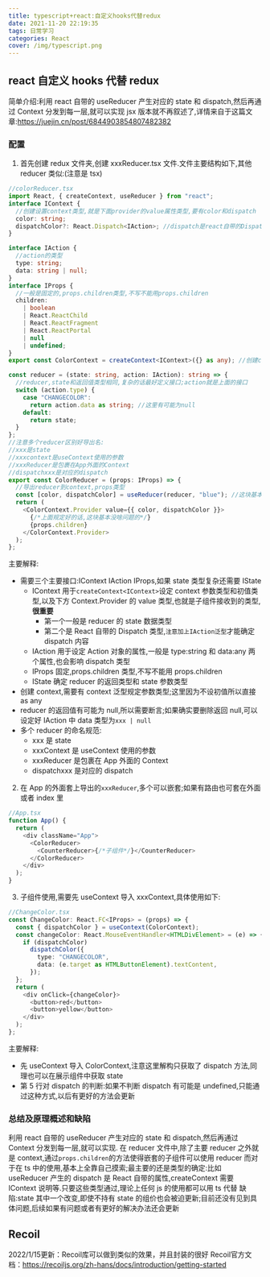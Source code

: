 ```yaml
---
title: typescript+react:自定义hooks代替redux
date: 2021-11-20 22:19:35
tags: 日常学习
categories: React
cover: /img/typescript.png
---
```


## react 自定义 hooks 代替 redux

简单介绍:利用 react 自带的 useReducer 产生对应的 state 和 dispatch,然后再通过 Context 分发到每一层,就可以实现
jsx 版本就不再叙述了,详情来自于这篇文章:https://juejin.cn/post/6844903854807482382

### 配置

1. 首先创建 redux 文件夹,创建 xxxReducer.tsx 文件.文件主要结构如下,其他 reducer 类似:(注意是 tsx)

```ts
//colorReducer.tsx
import React, { createContext, useReducer } from "react";
interface IContext {
  //创建设置context类型,就是下面provider的value属性类型,要有color和dispatch
  color: string;
  dispatchColor?: React.Dispatch<IAction>; //dispatch是react自带的Dispatch属性,注意要加一个IAction泛型表示dispatch的参数
}

interface IAction {
  //action的类型
  type: string;
  data: string | null;
}
interface IProps {
  //一般是固定的,props.children类型,不写不能用props.children
  children:
    | boolean
    | React.ReactChild
    | React.ReactFragment
    | React.ReactPortal
    | null
    | undefined;
}
export const ColorContext = createContext<IContext>({} as any); //创建context,需要有context泛型规定参数类型;这里因为不设初值所以直接as any

const reducer = (state: string, action: IAction): string => {
  //reducer,state和返回值类型相同,复杂的话最好定义接口;action就是上面的接口
  switch (action.type) {
    case "CHANGECOLOR":
      return action.data as string; //这里有可能为null
    default:
      return state;
  }
};
//注意多个reducer区别好导出名:
//xxx是state
//xxxcontext是useContext使用的参数
//xxxReducer是包裹在App外面的Context
//dispatchxxx是对应的dispatch
export const ColorReducer = (props: IProps) => {
  //导出reducer到context,props类型
  const [color, dispatchColor] = useReducer(reducer, "blue"); //这块基本正常
  return (
    <ColorContext.Provider value={{ color, dispatchColor }}>
      {/*上面规定好的话,这块基本没啥问题的*/}
      {props.children}
    </ColorContext.Provider>
  );
};
```

主要解释:

- 需要三个主要接口:IContext IAction IProps,如果 state 类型复杂还需要 IState
  - IContext 用于`createContext<IContext>`设定 context 参数类型和初值类型,以及下方 Context.Provider 的 value 类型,也就是子组件接收到的类型,**很重要**
    - 第一个一般是 reducer 的 state 数据类型
    - 第二个是 React 自带的 Dispatch 类型,`注意加上IAction泛型`才能确定 dispatch 内容
  - IAction 用于设定 Action 对象的属性,一般是 type:string 和 data:any 两个属性,也会影响 dispatch 类型
  - IProps 固定,props.children 类型,不写不能用 props.children
  - IState 确定 reducer 的返回类型和 state 参数类型
- 创建 context,需要有 context 泛型规定参数类型;这里因为不设初值所以直接 as any
- reducer 的返回值有可能为 null,所以需要断言;如果确实要删除返回 null,可以设定好 IAction 中 data 类型为`xxx | null`
- 多个 reducer 的命名规范:
  - xxx 是 state
  - xxxContext 是 useContext 使用的参数
  - xxxReducer 是包裹在 App 外面的 Context
  - dispatchxxx 是对应的 dispatch

2. 在 App 的外面套上导出的`xxxReducer`,多个可以嵌套;如果有路由也可套在外面或者 index 里

```ts
//App.tsx
function App() {
  return (
    <div className="App">
      <ColorReducer>
        <CounterReducer>{/*子组件*/}</CounterReducer>
      </ColorReducer>
    </div>
  );
}
```

3. 子组件使用,需要先 useContext 导入 xxxContext,具体使用如下:

```ts
//ChangeColor.tsx
const ChangeColor: React.FC<IProps> = (props) => {
  const { dispatchColor } = useContext(ColorContext);
  const changeColor: React.MouseEventHandler<HTMLDivElement> = (e) => {
    if (dispatchColor)
      dispatchColor({
        type: "CHANGECOLOR",
        data: (e.target as HTMLButtonElement).textContent,
      });
  };
  return (
    <div onClick={changeColor}>
      <button>red</button>
      <button>yellow</button>
    </div>
  );
};
```

主要解释:

- 先 useContext 导入 ColorContext,注意这里解构只获取了 dispatch 方法,同理也可以在展示组件中获取 state
- 第 5 行对 dispatch 的判断:如果不判断 dispatch 有可能是 undefined,只能通过这种方式,以后有更好的方法会更新

### 总结及原理概述和缺陷

利用 react 自带的 useReducer 产生对应的 state 和 dispatch,然后再通过 Context 分发到每一层,就可以实现.
在 reducer 文件中,除了主要 reducer 之外就是 context,通过`props.children`的方法使得嵌套的子组件可以使用 reducer
而对于在 ts 中的使用,基本上全靠自己摸索;最主要的还是类型的确定:比如 useReducer 产生的 dispatch 是 React 自带的属性,createContext 需要 IContext 说明等.只要这些类型通过,理论上任何 js 的使用都可以用 ts 代替
缺陷:state 其中一个改变,即使不持有 state 的组价也会被迫更新;目前还没有见到具体问题,后续如果有问题或者有更好的解决办法还会更新

## Recoil
2022/1/15更新：Recoil库可以做到类似的效果，并且封装的很好
Recoil官方文档：https://recoiljs.org/zh-hans/docs/introduction/getting-started